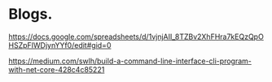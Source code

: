 # Blogs.


https://docs.google.com/spreadsheets/d/1vjnjAII_8TZBv2XhFHra7kEQzQpOHSZpFIWDjynYYf0/edit#gid=0

https://medium.com/swlh/build-a-command-line-interface-cli-program-with-net-core-428c4c85221
